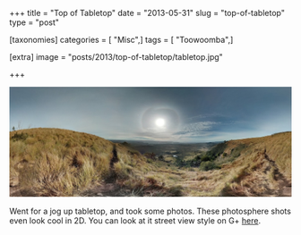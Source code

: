 +++
title = "Top of Tabletop"
date = "2013-05-31"
slug = "top-of-tabletop"
type = "post"

[taxonomies]
categories = [ "Misc",]
tags = [ "Toowoomba",]

[extra]
image = "posts/2013/top-of-tabletop/tabletop.jpg"

+++

![Top of Tabletop](tabletop.jpg)

Went for a jog up tabletop, and took some photos. These photosphere shots even look cool in 2D. You can look at it street view style on G+ [here](https://plus.google.com/photos/112466174789327643543/albums/5881726813888767585/5884304948539185186?pid=5884304948539185186&oid=112466174789327643543).